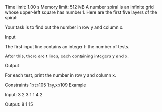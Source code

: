 Time limit: 1.00 s Memory limit: 512 MB
A number spiral is an infinite grid whose upper-left square has number 1. Here are the first five layers of the spiral:

Your task is to find out the number in row y and column x.

Input

The first input line contains an integer t: the number of tests.

After this, there are t lines, each containing integers y and x.

Output

For each test, print the number in row y and column x.

Constraints
1≤t≤105
1≤y,x≤109
Example

Input:
3
2 3
1 1
4 2

Output:
8
1
15
